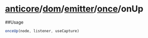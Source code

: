 # [anticore](../../../../../../#reference)/[dom](../../../#reference)/[emitter](../../#reference)/[once](../#reference)/<a name="reference">onUp</a>

##Usage

```js
onceUp(node, listener, useCapture)
```